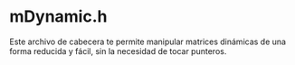 # mDynamic.h
Este archivo de cabecera te permite manipular matrices dinámicas de una forma reducida y fácil, sin la necesidad de tocar punteros.
